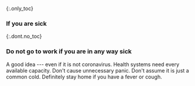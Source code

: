 {:.only_toc}
### If you are sick

{:.dont.no_toc}
### Do not go to work if you are in any way sick

A good idea --- even if it is not coronavirus. Health systems need every available capacity. Don't cause unnecessary panic. Don't assume it is just a common cold. Definitely stay home if you have a fever or cough.
